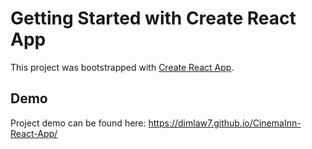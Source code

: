 # Getting Started with Create React App

This project was bootstrapped with [Create React App](https://github.com/facebook/create-react-app).

## Demo

Project demo can be found here: https://dimlaw7.github.io/CinemaInn-React-App/

